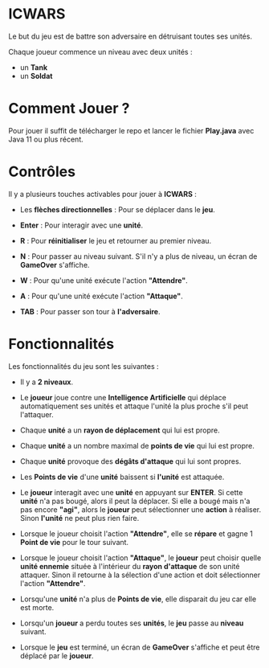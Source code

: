 # ICWARS

Le but du jeu est de battre son adversaire en détruisant toutes ses unités.

Chaque joueur commence un niveau avec deux unités : 
- un **Tank**
- un **Soldat**

# Comment Jouer ?

Pour jouer il suffit de télécharger le repo et lancer le fichier **Play.java** avec Java 11 ou plus récent.

# Contrôles
Il y a plusieurs touches activables pour jouer à **ICWARS** :
- Les **flèches directionnelles** : Pour se déplacer dans le **jeu**.
- **Enter** : Pour interagir avec une **unité**.

- **R** : Pour **réinitialiser** le jeu et retourner au premier niveau.

- **N** : Pour passer au niveau suivant. S'il n'y a plus de niveau, un écran de **GameOver** s'affiche.

- **W** : Pour qu'une unité exécute l'action **"Attendre"**.

- **A** : Pour qu'une unité exécute l'action **"Attaque"**.

- **TAB** : Pour passer son tour à **l'adversaire**.

# Fonctionnalités

Les fonctionnalités du jeu sont les suivantes : 
- Il y a **2 niveaux**.

- Le **joueur** joue contre une **Intelligence Artificielle** qui déplace automatiquement ses unités et attaque l'unité la plus proche s'il peut l'attaquer.

- Chaque **unité** a un **rayon de déplacement** qui lui est propre.

- Chaque **unité** a un nombre maximal de **points de vie** qui lui est propre.

- Chaque **unité** provoque des **dégâts d'attaque** qui lui sont propres.

- Les **Points de vie**  d'une **unité** baissent si **l'unité** est attaquée.

- Le **joueur** interagit avec une **unité** en appuyant sur **ENTER**. Si cette **unité** n'a pas bougé, alors il peut la déplacer. Si elle a bougé mais n'a pas encore **"agi"**, alors le **joueur** peut sélectionner une **action** à réaliser. Sinon **l'unité** ne peut plus rien faire.

- Lorsque le joueur choisit l'action **"Attendre"**, elle se **répare** et gagne 1 **Point de vie** pour le tour suivant.

- Lorsque le joueur choisit l'action **"Attaque"**, le **joueur** peut choisir quelle **unité ennemie** située à l'intérieur du **rayon d'attaque** de son unité attaquer. Sinon il retourne à la sélection d'une action et doit sélectionner l'action **"Attendre"**.

- Lorsqu'une **unité** n'a plus de **Points de vie**, elle disparait du jeu car elle est morte.

- Lorsqu'un **joueur** a perdu toutes ses **unités**, le **jeu** passe au **niveau** suivant.

- Lorsque le **jeu** est terminé, un écran de **GameOver** s'affiche et peut être déplacé par le **joueur**.



